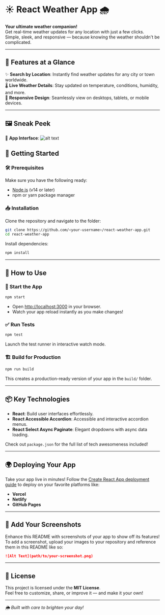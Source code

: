 # ☀️ React Weather App 🌧️

**Your ultimate weather companion!**  
Get real-time weather updates for any location with just a few clicks. Simple, sleek, and responsive — because knowing the weather shouldn't be complicated.

---

## 🌟 Features at a Glance

✨ **Search by Location**: Instantly find weather updates for any city or town worldwide.  
🌡️ **Live Weather Details**: Stay updated on temperature, conditions, humidity, and more.  
📱 **Responsive Design**: Seamlessly view on desktops, tablets, or mobile devices.  

---

## 🖼️ Sneak Peek  

🎉 **App Interface**:
![alt text](weather-app.png)

## 🚀 Getting Started

### 🛠️ Prerequisites  
Make sure you have the following ready:  
- [Node.js](https://nodejs.org/) (v14 or later)  
- npm or yarn package manager  

### 📥 Installation

Clone the repository and navigate to the folder:  
```bash
git clone https://github.com/<your-username>/react-weather-app.git
cd react-weather-app
```

Install dependencies:  
```bash
npm install
```

---

## 🎯 How to Use  

### 🔄 Start the App
```bash
npm start
```
- Open [http://localhost:3000](http://localhost:3000) in your browser.  
- Watch your app reload instantly as you make changes!  

### ✅ Run Tests
```bash
npm test
```
Launch the test runner in interactive watch mode.  

### 🏗️ Build for Production
```bash
npm run build
```
This creates a production-ready version of your app in the `build/` folder.  

---

## 📦 Key Technologies  

- **React**: Build user interfaces effortlessly.  
- **React Accessible Accordion**: Accessible and interactive accordion menus.  
- **React Select Async Paginate**: Elegant dropdowns with async data loading.  

Check out `package.json` for the full list of tech awesomeness included!  

---

## 🌍 Deploying Your App  

Take your app live in minutes! Follow the [Create React App deployment guide](https://facebook.github.io/create-react-app/docs/deployment) to deploy on your favorite platforms like:  
- **Vercel**  
- **Netlify**  
- **GitHub Pages**  

---

## 📸 Add Your Screenshots  

Enhance this README with screenshots of your app to show off its features!  
To add a screenshot, upload your images to your repository and reference them in this README like so:  
```markdown
![Alt Text](path/to/your-screenshot.png)
```

---

## 📝 License  

This project is licensed under the **MIT License**.  
Feel free to customize, share, or improve it — and make it your own!  

---

*🌦️ Built with care to brighten your day!*  
